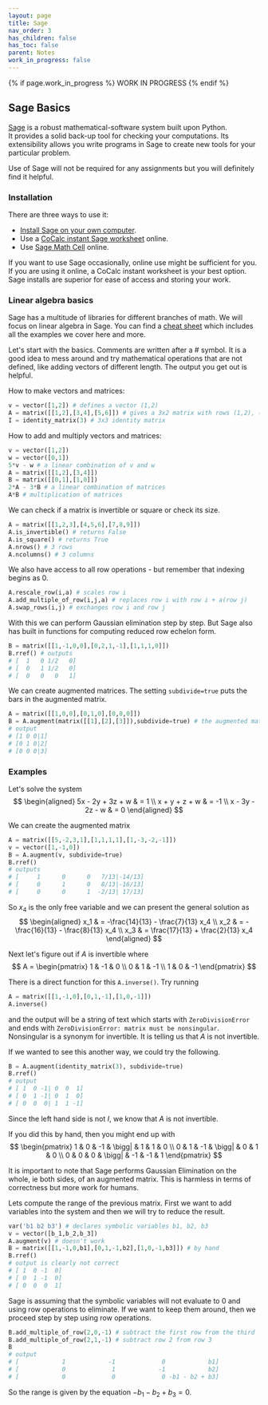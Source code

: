 ```yaml
---
layout: page
title: Sage
nav_order: 3
has_children: false
has_toc: false
parent: Notes
work_in_progress: false 
---
```


{% if page.work_in_progress %}
    WORK IN PROGRESS
{% endif %}

## Sage Basics 

[Sage](https://www.sagemath.org/) is a robust mathematical-software system built upon Python.  
It provides a solid back-up tool for checking your computations. Its extensibility allows you write 
programs in Sage to create new tools for your particular problem. 

Use of Sage will not be required for any assignments but you will definitely find it helpful.

### Installation

There are three ways to use it: 
- [Install Sage on your own computer](https://doc.sagemath.org/html/en/installation/). 
- Use a [CoCalc instant Sage worksheet](https://cocalc.com/app?anonymous=sagews&utm_source=sagemath.org&utm_medium=landingpage) online.
- Use [Sage Math Cell](https://sagecell.sagemath.org/) online.

If you want to use Sage occasionally, online use might be sufficient for you. If you are using it online, a CoCalc instant worksheet is 
your best option. Sage installs are superior for ease of access and storing your work. 

### Linear algebra basics

Sage has a multitude of libraries for different branches of math. We will focus on linear algebra in 
Sage. You can find a [cheat sheet](https://wiki.sagemath.org/quickref?action=AttachFile&do=view&target=quickref-linalg.pdf) 
which includes all the examples we cover here and more. 

Let's start with the basics. Comments are written after a # symbol. It is a good idea to mess around and try mathematical 
operations that are not defined, like adding vectors of different length. The output you get out is helpful.

How to make vectors and matrices:

```python
v = vector([1,2]) # defines a vector (1,2) 
A = matrix([[1,2],[3,4],[5,6]]) # gives a 3x2 matrix with rows (1,2), (3,4), (5,6)
I = identity_matrix(3) # 3x3 identity matrix
```

How to add and multiply vectors and matrices:

```python
v = vector([1,2])
w = vector([0,1])
5*v - w # a linear combination of v and w
A = matrix([[1,2],[3,4]]) 
B = matrix([[0,1],[1,0]])
2*A - 3*B # a linear combination of matrices 
A*B # multiplication of matrices
```

We can check if a matrix is invertible or square or check its size.

```python
A = matrix([[1,2,3],[4,5,6],[7,8,9]])
A.is_invertible() # returns False
A.is_square() # returns True
A.nrows() # 3 rows 
A.ncolumns() # 3 columns
```

We also have access to all row operations - but remember that indexing begins as $0$.

```python 
A.rescale_row(i,a) # scales row i 
A.add_multiple_of_row(i,j,a) # replaces row i with row i + a(row j)
A.swap_rows(i,j) # exchanges row i and row j
```

With this we can perform Gaussian elimination step by step. But Sage also has built in functions 
for computing reduced row echelon form. 

```python
B = matrix([[1,-1,0,0],[0,2,1,-1],[1,1,1,0]]) 
B.rref() # outputs
# [  1   0 1/2   0]
# [  0   1 1/2   0]
# [  0   0   0   1]
```

We can create augmented matrices. The setting `subdivide=true` puts the bars in the augmented matrix. 

```python
A = matrix([[1,0,0],[0,1,0],[0,0,0]]) 
B = A.augment(matrix([[1],[2],[3]]),subdivide=true) # the augmented matrix A | b. 
# output 
# [1 0 0|1]
# [0 1 0|2]
# [0 0 0|3]
```

### Examples

Let's solve the system 
$$
    \begin{aligned}
        5x - 2y + 3z + w & = 1 \\
        x + y + z + w & = -1 \\
        x - 3y - 2z - w & = 0 
    \end{aligned}
$$

We can create the augmented matrix 

```python
A = matrix([[5,-2,3,1],[1,1,1,1],[1,-3,-2,-1]])
v = vector([1,-1,0])
B = A.augment(v, subdivide=true)
B.rref() 
# outputs 
# [     1      0      0   7/13|-14/13]
# [     0      1      0   8/13|-16/13]
# [     0      0      1  -2/13| 17/13]
```
So $x_4$ is the only free variable and we can present the general solution as 
$$
    \begin{aligned}
        x_1 & = -\frac{14}{13} - \frac{7}{13} x_4 \\
        x_2 & = -\frac{16}{13} - \frac{8}{13} x_4 \\
        x_3 & = \frac{17}{13} + \frac{2}{13} x_4
    \end{aligned}
$$

Next let's figure out if $A$ is invertible where 
$$
    A = 
    \begin{pmatrix}
        1 & -1 & 0 \\
        0 & 1 & -1 \\
        1 & 0 & -1
    \end{pmatrix} 
$$

There is a direct function for this `A.inverse()`. Try running 

```python
A = matrix([[1,-1,0],[0,1,-1],[1,0,-1]])
A.inverse()
```

and the output will be a string of text which starts with `ZeroDivisionError` and 
ends with `ZeroDivisionError: matrix must be nonsingular`. Nonsingular is a synonym for 
invertible. It is telling us that $A$ is not invertible. 

If we wanted to see this another way, we could try the following.

```python 
B = A.augment(identity_matrix(3), subdivide=true)
B.rref()
# output 
# [ 1  0 -1| 0  0  1]
# [ 0  1 -1| 0  1  0]
# [ 0  0  0| 1  1 -1]
```

Since the left hand side is not $I$, we know that $A$ is not invertible. 

If you did this by hand, then you might end up with 
$$
    \begin{pmatrix}
        1 & 0 & -1 & \bigg| & 1 & 1 & 0 \\
        0 & 1 & -1 & \bigg| & 0 & 1 & 0 \\
        0 & 0 & 0 & \bigg| & -1 & -1 & 1
    \end{pmatrix} 
$$

It is important to note that Sage performs Gaussian Elimination on the whole, ie both sides, of an augmented matrix. 
This is harmless in terms of correctness but more work for humans. 

Lets compute the range of the previous matrix. First we want to add variables into the system and then we will try 
to reduce the result. 

```python
var('b1 b2 b3') # declares symbolic variables b1, b2, b3 
v = vector([b_1,b_2,b_3])
A.augment(v) # doesn't work 
B = matrix([[1,-1,0,b1],[0,1,-1,b2],[1,0,-1,b3]]) # by hand 
B.rref() 
# output is clearly not correct 
# [ 1  0 -1  0]
# [ 0  1 -1  0]
# [ 0  0  0  1] 
```

Sage is assuming that the symbolic variables will not evaluate to $0$ and using row operations to eliminate. If we want to keep 
them around, then we proceed step by step using row operations.

```python
B.add_multiple_of_row(2,0,-1) # subtract the first row from the third 
B.add_multiple_of_row(2,1,-1) # subtract row 2 from row 3
B 
# output 
# [            1            -1             0            b1]
# [            0             1            -1            b2]
# [            0             0             0 -b1 - b2 + b3]
```

So the range is given by the equation $-b_1 - b_2 + b_3 = 0$. 